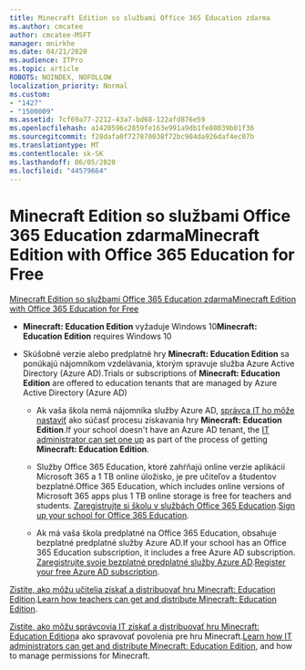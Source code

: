 ```yaml
---
title: Minecraft Edition so službami Office 365 Education zdarma
ms.author: cmcatee
author: cmcatee-MSFT
manager: mnirkhe
ms.date: 04/21/2020
ms.audience: ITPro
ms.topic: article
ROBOTS: NOINDEX, NOFOLLOW
localization_priority: Normal
ms.custom:
- "1427"
- "1500009"
ms.assetid: 7cf69a77-2212-43a7-bd68-122afd876e59
ms.openlocfilehash: a1420596c2859fe163e991a9db1fe88039b01f36
ms.sourcegitcommit: f28dafa0f727870038f72bc904da926daf4ec07b
ms.translationtype: MT
ms.contentlocale: sk-SK
ms.lasthandoff: 06/05/2020
ms.locfileid: "44579664"
---
```

# <a name="minecraft-edition-with-office-365-education-for-free"></a><span data-ttu-id="9ae24-102">Minecraft Edition so službami Office 365 Education zdarma</span><span class="sxs-lookup"><span data-stu-id="9ae24-102">Minecraft Edition with Office 365 Education for Free</span></span>

[<span data-ttu-id="9ae24-103">Minecraft Edition so službami Office 365 Education zdarma</span><span class="sxs-lookup"><span data-stu-id="9ae24-103">Minecraft Edition with Office 365 Education for Free</span></span>](https://docs.microsoft.com/education/windows/get-minecraft-for-education)
  
- <span data-ttu-id="9ae24-104">**Minecraft: Education Edition** vyžaduje Windows 10</span><span class="sxs-lookup"><span data-stu-id="9ae24-104">**Minecraft: Education Edition** requires Windows 10</span></span>

- <span data-ttu-id="9ae24-105">Skúšobné verzie alebo predplatné hry **Minecraft: Education Edition** sa ponúkajú nájomníkom vzdelávania, ktorým spravuje služba Azure Active Directory (Azure AD).</span><span class="sxs-lookup"><span data-stu-id="9ae24-105">Trials or subscriptions of **Minecraft: Education Edition** are offered to education tenants that are managed by Azure Active Directory (Azure AD)</span></span>

  - <span data-ttu-id="9ae24-106">Ak vaša škola nemá nájomníka služby Azure AD, [správca IT ho môže nastaviť](https://docs.microsoft.com/education/windows/school-get-minecraft) ako súčasť procesu získavania hry **Minecraft: Education Edition**.</span><span class="sxs-lookup"><span data-stu-id="9ae24-106">If your school doesn't have an Azure AD tenant, the [IT administrator can set one up](https://docs.microsoft.com/education/windows/school-get-minecraft) as part of the process of getting **Minecraft: Education Edition**.</span></span>

  - <span data-ttu-id="9ae24-107">Služby Office 365 Education, ktoré zahŕňajú online verzie aplikácií Microsoft 365 a 1 TB online úložisko, je pre učiteľov a študentov bezplatné.</span><span class="sxs-lookup"><span data-stu-id="9ae24-107">Office 365 Education, which includes online versions of Microsoft 365 apps plus 1 TB online storage is free for teachers and students.</span></span> <span data-ttu-id="9ae24-108">[Zaregistrujte si školu v službách Office 365 Education](https://products.office.com/academic/office-365-education-plan).</span><span class="sxs-lookup"><span data-stu-id="9ae24-108">[Sign up your school for Office 365 Education](https://products.office.com/academic/office-365-education-plan).</span></span>

  - <span data-ttu-id="9ae24-109">Ak má vaša škola predplatné na Office 365 Education, obsahuje bezplatné predplatné služby Azure AD.</span><span class="sxs-lookup"><span data-stu-id="9ae24-109">If your school has an Office 365 Education subscription, it includes a free Azure AD subscription.</span></span> <span data-ttu-id="9ae24-110">[Zaregistrujte svoje bezplatné predplatné služby Azure AD](https://msdn.microsoft.com/library/windows/hardware/mt703369%28v=vs.85%29.aspx).</span><span class="sxs-lookup"><span data-stu-id="9ae24-110">[Register your free Azure AD subscription](https://msdn.microsoft.com/library/windows/hardware/mt703369%28v=vs.85%29.aspx).</span></span>

<span data-ttu-id="9ae24-111">[Zistite, ako môžu učitelia získať a distribuovať hru Minecraft: Education Edition](https://docs.microsoft.com/education/windows/teacher-get-minecraft).</span><span class="sxs-lookup"><span data-stu-id="9ae24-111">[Learn how teachers can get and distribute Minecraft: Education Edition](https://docs.microsoft.com/education/windows/teacher-get-minecraft).</span></span>
  
<span data-ttu-id="9ae24-112">[Zistite, ako môžu správcovia IT získať a distribuovať hru Minecraft: Education Edition](https://docs.microsoft.com/education/windows/school-get-minecraft)a ako spravovať povolenia pre hru Minecraft.</span><span class="sxs-lookup"><span data-stu-id="9ae24-112">[Learn how IT administrators can get and distribute Minecraft: Education Edition](https://docs.microsoft.com/education/windows/school-get-minecraft), and how to manage permissions for Minecraft.</span></span>